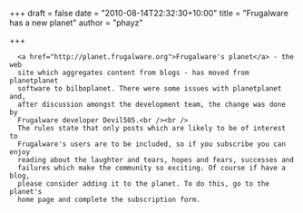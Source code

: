 
+++
draft = false
date = "2010-08-14T22:32:30+10:00"
title = "Frugalware has a new planet"
author = "phayz"

+++

      <a href="http://planet.frugalware.org">Frugalware's planet</a> - the web
      site which aggregates content from blogs - has moved from planetplanet
      software to bilboplanet. There were some issues with planetplanet and,
      after discussion amongst the development team, the change was done by
      Frugalware developer Devil505.<br /><br />
      The rules state that only posts which are likely to be of interest to
      Frugalware's users are to be included, so if you subscribe you can enjoy
      reading about the laughter and tears, hopes and fears, successes and
      failures which make the community so exciting. Of course if have a blog,
      please consider adding it to the planet. To do this, go to the planet's
      home page and complete the subscription form.
      
    